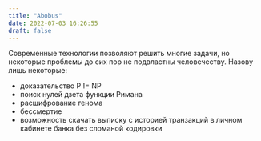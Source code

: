 ```yaml
---
title: "Abobus"
date: 2022-07-03 16:26:55
draft: false
---
```


Современные технологии позволяют решить многие задачи, но некоторые проблемы до сих пор не подвластны человечеству. Назову лишь некоторые:
- доказательство P != NP
- поиск нулей дзета функции Римана
- расшифрование генома
- бессмертие
- возможность скачать выписку с историей транзакций в личном кабинете банка без сломаной кодировки
